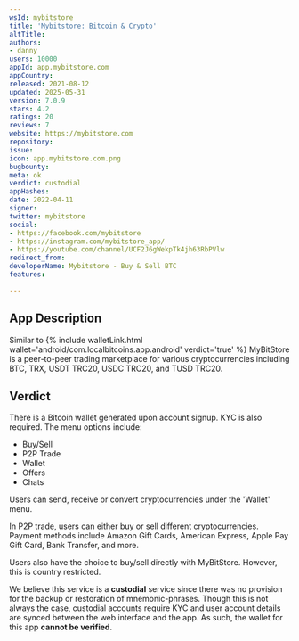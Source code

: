 ```yaml
---
wsId: mybitstore
title: 'Mybitstore: Bitcoin & Crypto'
altTitle: 
authors:
- danny
users: 10000
appId: app.mybitstore.com
appCountry: 
released: 2021-08-12
updated: 2025-05-31
version: 7.0.9
stars: 4.2
ratings: 20
reviews: 7
website: https://mybitstore.com
repository: 
issue: 
icon: app.mybitstore.com.png
bugbounty: 
meta: ok
verdict: custodial
appHashes: 
date: 2022-04-11
signer: 
twitter: mybitstore
social:
- https://facebook.com/mybitstore
- https://instagram.com/mybitstore_app/
- https://youtube.com/channel/UCF2J6gWekpTk4jh63RbPVlw
redirect_from: 
developerName: Mybitstore - Buy & Sell BTC
features: 

---
```


## App Description

Similar to {% include walletLink.html wallet='android/com.localbitcoins.app.android' verdict='true' %} MyBitStore is a peer-to-peer trading marketplace for various cryptocurrencies including BTC, TRX, USDT TRC20, USDC TRC20, and TUSD TRC20. 

## Verdict 

There is a Bitcoin wallet generated upon account signup. KYC is also required. The menu options include:

- Buy/Sell
- P2P Trade
- Wallet
- Offers
- Chats

Users can send, receive or convert cryptocurrencies under the 'Wallet' menu. 

In P2P trade, users can either buy or sell different cryptocurrencies. Payment methods include Amazon Gift Cards, American Express, Apple Pay Gift Card, Bank Transfer, and more.

Users also have the choice to buy/sell directly with MyBitStore. However, this is country restricted.

We believe this service is a **custodial** service since there was no provision for the backup or restoration of mnemonic-phrases. Though this is not always the case, custodial accounts require KYC and user account details are synced between the web interface and the app. As such, the wallet for this app **cannot be verified**.
